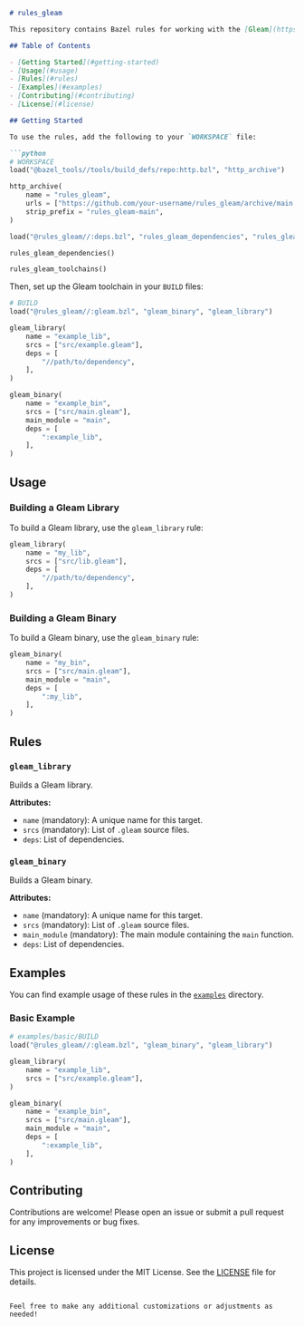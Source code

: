 
```markdown
# rules_gleam

This repository contains Bazel rules for working with the [Gleam](https://gleam.run) programming language.

## Table of Contents

- [Getting Started](#getting-started)
- [Usage](#usage)
- [Rules](#rules)
- [Examples](#examples)
- [Contributing](#contributing)
- [License](#license)

## Getting Started

To use the rules, add the following to your `WORKSPACE` file:

```python
# WORKSPACE
load("@bazel_tools//tools/build_defs/repo:http.bzl", "http_archive")

http_archive(
    name = "rules_gleam",
    urls = ["https://github.com/your-username/rules_gleam/archive/main.zip"],
    strip_prefix = "rules_gleam-main",
)

load("@rules_gleam//:deps.bzl", "rules_gleam_dependencies", "rules_gleam_toolchains")

rules_gleam_dependencies()

rules_gleam_toolchains()
```

Then, set up the Gleam toolchain in your `BUILD` files:

```python
# BUILD
load("@rules_gleam//:gleam.bzl", "gleam_binary", "gleam_library")

gleam_library(
    name = "example_lib",
    srcs = ["src/example.gleam"],
    deps = [
        "//path/to/dependency",
    ],
)

gleam_binary(
    name = "example_bin",
    srcs = ["src/main.gleam"],
    main_module = "main",
    deps = [
        ":example_lib",
    ],
)
```

## Usage

### Building a Gleam Library

To build a Gleam library, use the `gleam_library` rule:

```python
gleam_library(
    name = "my_lib",
    srcs = ["src/lib.gleam"],
    deps = [
        "//path/to/dependency",
    ],
)
```

### Building a Gleam Binary

To build a Gleam binary, use the `gleam_binary` rule:

```python
gleam_binary(
    name = "my_bin",
    srcs = ["src/main.gleam"],
    main_module = "main",
    deps = [
        ":my_lib",
    ],
)
```

## Rules

### `gleam_library`

Builds a Gleam library.

**Attributes:**

- `name` (mandatory): A unique name for this target.
- `srcs` (mandatory): List of `.gleam` source files.
- `deps`: List of dependencies.

### `gleam_binary`

Builds a Gleam binary.

**Attributes:**

- `name` (mandatory): A unique name for this target.
- `srcs` (mandatory): List of `.gleam` source files.
- `main_module` (mandatory): The main module containing the `main` function.
- `deps`: List of dependencies.

## Examples

You can find example usage of these rules in the [`examples`](examples) directory.

### Basic Example

```python
# examples/basic/BUILD
load("@rules_gleam//:gleam.bzl", "gleam_binary", "gleam_library")

gleam_library(
    name = "example_lib",
    srcs = ["src/example.gleam"],
)

gleam_binary(
    name = "example_bin",
    srcs = ["src/main.gleam"],
    main_module = "main",
    deps = [
        ":example_lib",
    ],
)
```

## Contributing

Contributions are welcome! Please open an issue or submit a pull request for any improvements or bug fixes.

## License

This project is licensed under the MIT License. See the [LICENSE](LICENSE) file for details.
```

Feel free to make any additional customizations or adjustments as needed!